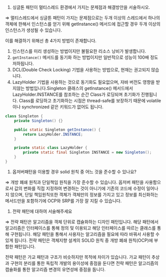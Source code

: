 1. 싱글톤 패턴이 멀티스레드 환경에서 가지는 문제점과 해결방안을 서술하시오.

⇒ 멀티스레드에서 싱글톤 패턴이 가지는 문제점으로는 두개 이상의 스레드에서 하나의 객체에 한해서 인스턴스를 얻기 위해 getInstance() 메서드에 접근할 경우 두개 이상의 인스턴스가 생성될 수 있습니다.

이를 해결하기 위해선 총 4가지 방법이 존재합니다.

1. 인스턴스를 미리 생성하는 방법이지만 불필요한 리소스 낭비가 발생합니다.
2. `getInstance()` 메서드를 동기화 하는 방법이지만 일반적으로 성능이 100배 정도 저하됩니다.
3. DCL(Double Check Locking) 기법을 사용하는 방법으로, 현재는 권고되지 않습니다.
4. LazyHolder 기법을 사용하는 것으로 동기화도 필요없으며, 자바 버전도 영향을 받지않는 방법입니다.Singleton 클래스의 getInstance() 메서드에서 LazyHolder.INSTANCE를 참조하는 순간 Class가 로딩되며 초기화가 진행됩니다. Class를 로딩하고 초기화하는 시점은 thread-safe를 보장하기 때문에 volatile이나 synchronized 같은 키워드가 없어도 됩니다.

```java
class Singleton {
    private Singleton() {}

    public static Singleton getInstance() {
        return LazyHolder.INSTANCE;
    }

    private static class LazyHolder {
        private static final Singleton INSTANCE = new Singleton();
    }
}
```

1. 옵저버패턴을 이용할 경우 solid 원칙 중 어느 것을 준수할 수 있나요?

⇒ 개방 폐쇄 원칙과 단일책임 원칙을 가장 준수할 수 있습니다. 옵저버 패턴을 사용함으로서 값의 변화를 직접 지정하여 변경하는 것이 아니기에 기존의 코드에 수정이 일어나지 않으며, 단일 책임원칙또한 객체가 객체만의 정보를 가지고 있고 정보를 최신화하는 메서드만을 포함하기에 OCP와 SRP를 가장 잘 지킬 수 있습니다.

1. 전략 패턴에 대하여 서술해주세요

⇒ 전략 패턴은 알고리즘을 객체 단위로 캡슐화하는 디자인 패턴입니다. 해당 패턴에서 알고리즘은 인터페이스를 통해 정의 및 이용되고 해당 인터페이스를 따르는 클래스를 통해 구현됩니다. 해당 패턴을 통해서 사용자는 알고리즘을 필요에 따라 바꿔서 사용할 수 있게 됩니다. 전략 패턴은 객체지향 설계의 SOLID 원칙 중 개방 폐쇄 원칙(OCP)에 부합한 패턴입니다.

전략 패턴은 가교 패턴과 구조가 비슷하지만 목적에 차이가 있습니다. 가교 패턴이 추상과 구현의 분리를 통한 독립적 개발의 용이성에 중점을 둔다면 전략 패턴은 알고리즘의 캡슐화를 통한 알고리즘 변경의 유연성에 중점을 둡니다.